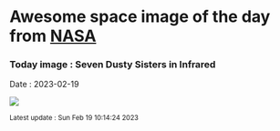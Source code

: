 
# Awesome space image of the day from [NASA](https://api.nasa.gov/)

### Today image : Seven Dusty Sisters in Infrared
Date : 2023-02-19

![](https://apod.nasa.gov/apod/image/2302/Pleiades_WiseAntonucci_960.jpg)

<small>Latest update : Sun Feb 19 10:14:24 2023</small>
        